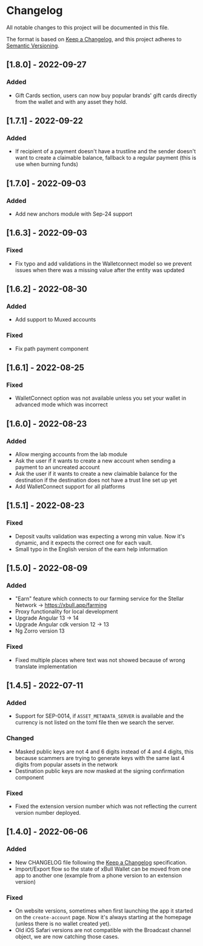 # Changelog
All notable changes to this project will be documented in this file.

The format is based on [Keep a Changelog](https://keepachangelog.com/en/1.0.0/),
and this project adheres to [Semantic Versioning](https://semver.org/spec/v2.0.0.html).

## [1.8.0] - 2022-09-27
### Added
- Gift Cards section, users can now buy popular brands' gift cards directly from the wallet and with any asset they hold.

## [1.7.1] - 2022-09-22
### Added
- If recipient of a payment doesn't have a trustline and the sender doesn't want to create a claimable balance, fallback to a regular payment (this is use when burning funds)

## [1.7.0] - 2022-09-03
### Added
- Add new anchors module with Sep-24 support

## [1.6.3] - 2022-09-03
### Fixed
- Fix typo and add validations in the Walletconnect model so we prevent issues when there was a missing value after the entity was updated

## [1.6.2] - 2022-08-30
### Added
- Add support to Muxed accounts

### Fixed
- Fix path payment component

## [1.6.1] - 2022-08-25
### Fixed
- WalletConnect option was not available unless you set your wallet in advanced mode which was incorrect

## [1.6.0] - 2022-08-23
### Added 
- Allow merging accounts from the lab module
- Ask the user if it wants to create a new account when sending a payment to an uncreated account
- Ask the user if it wants to create a new claimable balance for the destination if the destination does not have a trust line set up yet
- Add WalletConnect support for all platforms

## [1.5.1] - 2022-08-23
### Fixed
- Deposit vaults validation was expecting a wrong min value. Now it's dynamic, and it expects the correct one for each vault.
- Small typo in the English version of the earn help information

## [1.5.0] - 2022-08-09
### Added
- "Earn" feature which connects to our farming service for the Stellar Network -> https://xbull.app/farming
- Proxy functionality for local development
- Upgrade Angular 13 -> 14
- Upgrade Angular cdk version 12 -> 13
- Ng Zorro version 13

### Fixed
- Fixed multiple places where text was not showed because of wrong translate implementation

## [1.4.5] - 2022-07-11
### Added
- Support for SEP-0014, if `ASSET_METADATA_SERVER` is available and the currency is not listed on the toml file then we search the server.

### Changed
- Masked public keys are not 4 and 6 digits instead of 4 and 4 digits, this because scammers are trying to generate keys with the same last 4 digits from popular assets in the network
- Destination public keys are now masked at the signing confirmation component

### Fixed
- Fixed the extension version number which was not reflecting the current version number deployed.

## [1.4.0] - 2022-06-06
### Added
- New CHANGELOG file following the [Keep a Changelog](https://keepachangelog.com/en/1.0.0/) specification.
- Import/Export flow so the state of xBull Wallet can be moved from one app to another one (example from a phone version to an extension version)

### Fixed
- On website versions, sometimes when first launching the app it started on the `create-account` page. Now it's always starting at the homepage (unless there is no wallet created yet).
- Old iOS Safari versions are not compatible with the Broadcast channel object, we are now catching those cases.
